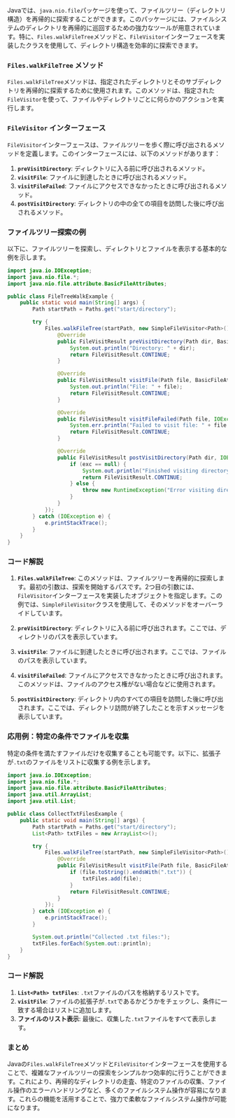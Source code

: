 Javaでは、`java.nio.file`パッケージを使って、ファイルツリー（ディレクトリ構造）を再帰的に探索することができます。このパッケージには、ファイルシステムのディレクトリを再帰的に巡回するための強力なツールが用意されています。特に、`Files.walkFileTree`メソッドと、`FileVisitor`インターフェースを実装したクラスを使用して、ディレクトリ構造を効率的に探索できます。

### `Files.walkFileTree` メソッド

`Files.walkFileTree`メソッドは、指定されたディレクトリとそのサブディレクトリを再帰的に探索するために使用されます。このメソッドは、指定された`FileVisitor`を使って、ファイルやディレクトリごとに何らかのアクションを実行します。

### `FileVisitor` インターフェース

`FileVisitor`インターフェースは、ファイルツリーを歩く際に呼び出されるメソッドを定義します。このインターフェースには、以下のメソッドがあります：

1. **`preVisitDirectory`**: ディレクトリに入る前に呼び出されるメソッド。
2. **`visitFile`**: ファイルに到達したときに呼び出されるメソッド。
3. **`visitFileFailed`**: ファイルにアクセスできなかったときに呼び出されるメソッド。
4. **`postVisitDirectory`**: ディレクトリの中の全ての項目を訪問した後に呼び出されるメソッド。

### ファイルツリー探索の例

以下に、ファイルツリーを探索し、ディレクトリとファイルを表示する基本的な例を示します。

```java
import java.io.IOException;
import java.nio.file.*;
import java.nio.file.attribute.BasicFileAttributes;

public class FileTreeWalkExample {
    public static void main(String[] args) {
        Path startPath = Paths.get("start/directory");

        try {
            Files.walkFileTree(startPath, new SimpleFileVisitor<Path>() {
                @Override
                public FileVisitResult preVisitDirectory(Path dir, BasicFileAttributes attrs) {
                    System.out.println("Directory: " + dir);
                    return FileVisitResult.CONTINUE;
                }

                @Override
                public FileVisitResult visitFile(Path file, BasicFileAttributes attrs) {
                    System.out.println("File: " + file);
                    return FileVisitResult.CONTINUE;
                }

                @Override
                public FileVisitResult visitFileFailed(Path file, IOException exc) {
                    System.err.println("Failed to visit file: " + file + " (" + exc.getMessage() + ")");
                    return FileVisitResult.CONTINUE;
                }

                @Override
                public FileVisitResult postVisitDirectory(Path dir, IOException exc) {
                    if (exc == null) {
                        System.out.println("Finished visiting directory: " + dir);
                        return FileVisitResult.CONTINUE;
                    } else {
                        throw new RuntimeException("Error visiting directory: " + dir, exc);
                    }
                }
            });
        } catch (IOException e) {
            e.printStackTrace();
        }
    }
}
```

### コード解説

1. **`Files.walkFileTree`**: このメソッドは、ファイルツリーを再帰的に探索します。最初の引数は、探索を開始するパスです。2つ目の引数には、`FileVisitor`インターフェースを実装したオブジェクトを指定します。この例では、`SimpleFileVisitor`クラスを使用して、そのメソッドをオーバーライドしています。

2. **`preVisitDirectory`**: ディレクトリに入る前に呼び出されます。ここでは、ディレクトリのパスを表示しています。

3. **`visitFile`**: ファイルに到達したときに呼び出されます。ここでは、ファイルのパスを表示しています。

4. **`visitFileFailed`**: ファイルにアクセスできなかったときに呼び出されます。このメソッドは、ファイルのアクセス権がない場合などに使用されます。

5. **`postVisitDirectory`**: ディレクトリ内のすべての項目を訪問した後に呼び出されます。ここでは、ディレクトリ訪問が終了したことを示すメッセージを表示しています。

### 応用例：特定の条件でファイルを収集

特定の条件を満たすファイルだけを収集することも可能です。以下に、拡張子が`.txt`のファイルをリストに収集する例を示します。

```java
import java.io.IOException;
import java.nio.file.*;
import java.nio.file.attribute.BasicFileAttributes;
import java.util.ArrayList;
import java.util.List;

public class CollectTxtFilesExample {
    public static void main(String[] args) {
        Path startPath = Paths.get("start/directory");
        List<Path> txtFiles = new ArrayList<>();

        try {
            Files.walkFileTree(startPath, new SimpleFileVisitor<Path>() {
                @Override
                public FileVisitResult visitFile(Path file, BasicFileAttributes attrs) {
                    if (file.toString().endsWith(".txt")) {
                        txtFiles.add(file);
                    }
                    return FileVisitResult.CONTINUE;
                }
            });
        } catch (IOException e) {
            e.printStackTrace();
        }

        System.out.println("Collected .txt files:");
        txtFiles.forEach(System.out::println);
    }
}
```

### コード解説

1. **`List<Path> txtFiles`**: `.txt`ファイルのパスを格納するリストです。
2. **`visitFile`**: ファイルの拡張子が`.txt`であるかどうかをチェックし、条件に一致する場合はリストに追加します。
3. **ファイルのリスト表示**: 最後に、収集した`.txt`ファイルをすべて表示します。

### まとめ

Javaの`Files.walkFileTree`メソッドと`FileVisitor`インターフェースを使用することで、複雑なファイルツリーの探索をシンプルかつ効率的に行うことができます。これにより、再帰的なディレクトリの走査、特定のファイルの収集、ファイル操作のエラーハンドリングなど、多くのファイルシステム操作が容易になります。これらの機能を活用することで、強力で柔軟なファイルシステム操作が可能になります。
